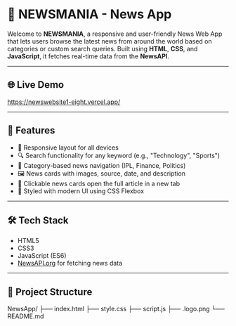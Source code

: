 # 📰 NEWSMANIA - News App

Welcome to **NEWSMANIA**, a responsive and user-friendly News Web App that lets users browse the latest news from around the world based on categories or custom search queries. Built using **HTML**, **CSS**, and **JavaScript**, it fetches real-time data from the **NewsAPI**.

---

## 🌐 Live Demo

https://newswebsite1-eight.vercel.app/

---

## 🚀 Features

- 📱 Responsive layout for all devices
- 🔍 Search functionality for any keyword (e.g., "Technology", "Sports")
- 📂 Category-based news navigation (IPL, Finance, Politics)
- 🖼️ News cards with images, source, date, and description
- 🔗 Clickable news cards open the full article in a new tab
- 🎨 Styled with modern UI using CSS Flexbox

---

## 🛠️ Tech Stack

- HTML5
- CSS3
- JavaScript (ES6)
- [NewsAPI.org](https://newsapi.org/) for fetching news data

---

## 📁 Project Structure

NewsApp/
├── index.html
├── style.css
├── script.js
├── .logo.png
└── README.md
